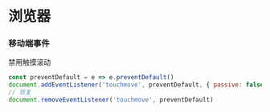 # 浏览器

### 移动端事件

禁用触摸滚动
```js
const preventDefault = e => e.preventDefault()
document.addEventListener('touchmove', preventDefault, { passive: false })
// 恢复
document.removeEventListener('touchmove', preventDefault)
```
